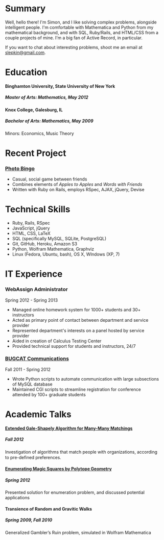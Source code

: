 # Summary

Well, hello there! I'm Simon, and I like solving complex problems, alongside intelligent people. I'm comfortable with Mathematica and Python from my mathematical background, and with SQL, Ruby/Rails, and HTML/CSS from a couple projects of mine. I'm a big fan of Active Record, in particular.

If you want to chat about interesting problems, shoot me an email at <slepkin@gmail.com>.

# Education

#### Binghamton University, State University of New York
##### Master of Arts: Mathematics, May 2012


#### Knox College, Galesburg, IL
##### Bachelor of Arts: Mathematics, May 2009
Minors: Economics, Music Theory

# Recent Project

### [Photo Bingo][pb]

* Casual, social game between friends
* Combines elements of _Apples to Apples_ and _Words with Friends_
* Written with Ruby on Rails, employs RSpec, AJAX, jQuery, Devise

[pb]:  http://photo-bingo.herokuapp.com "Photo Bingo"

# Technical Skills

* Ruby, Rails, RSpec
* JavaScript, jQuery
* HTML, CSS, LaTeX
* SQL (specifically MySQL, SQLite, PostgreSQL)
* Git, GitHub, Heroku, Amazon S3
* Python, Wolfram Mathematica, Graphviz
* Linux (Fedora, Ubuntu, bash), OS X, WIndows (XP, 7)

# IT Experience

### WebAssign Administrator
 Spring 2012 - Spring 2013

* Managed online homework system for 1000+ students and 30+ instructors
* Acted as primary point of contact between department and service provider
* Represented department's interests on a panel hosted by service provider
* Aided in creation of Calculus Testing Center
* Provided technical support for students and instructors, 24/7

### [BUGCAT Communications][bc]
Fall 2011 - Spring 2012

* Wrote Python scripts to automate communication with large subsections of MySQL database
* Maintained CGI scripts to streamline registration for conference attended by 100+ graduate students

# Academic Talks
#### [Extended Gale-Shapely Algorithm for Many-Many Matchings][talk1]
##### Fall 2012
Investigation of algorithms that match people with organizations, according to pre-deﬁned preferences.

#### [Enumerating Magic Squares by Polytope Geometry][talk2]
##### Spring 2012
Presented solution for enumeration problem, and discussed potential applications

#### Transience of Random and Gravitic Walks
##### Spring 2009, Fall 2010
Generalized Gambler’s Ruin problem, simulated in Wolfram Mathematica

[talk1]: http://www.math.binghamton.edu/dept/ComboSem/abstract.201210lep.html
[talk2]: http://www.math.binghamton.edu/dept/ComboSem/abstract.201111lep.html
[bc]: http://www.math.binghamton.edu/grads/gradconf/